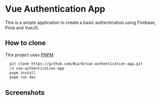# Vue Authentication App

This is a simple application to create a basic authentication using Firebase, Pinia and VueJS.

## How to clone

This project uses [PNPM](https://pnpm.io/)

```bash
  git clone https://github.com/Wiar8/vue-authentication-app.git
  cd vue-authentication-app
  pnpm install
  pnpm run dev
```

## Screenshots

